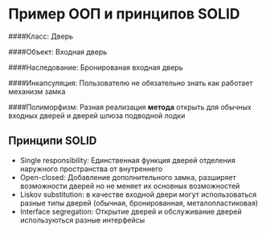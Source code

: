 ﻿Пример ООП и принципов SOLID
============================

####Класс: 
Дверь

####Объект: 
Входная дверь 

####Наследование: 
Бронированая входная дверь

####Инкапсуляция:
Пользователю не обязательно знать как работает механизм замка

####Полиморфизм:
Разная реализация <b>метода</b> открыть для обычных входных дверей и
дверей шлюза подводной лодки

Принципи SOLID
--------------

-  Single responsibility: Единственная функция дверей отделения наружного
 пространства от внутреннего
-  Open-closed: Добавление дополнительного замка, разширяет возможности дверей 
но не меняет их основных возможностей
-  Liskov substitution: в качестве входной двери могут использоваться разные типы
дверей (обычная, бронированная, металопластиковая)
-  Interface segregation: Открытие дверей и обслуживание дверей используються
 разные интерфейсы


